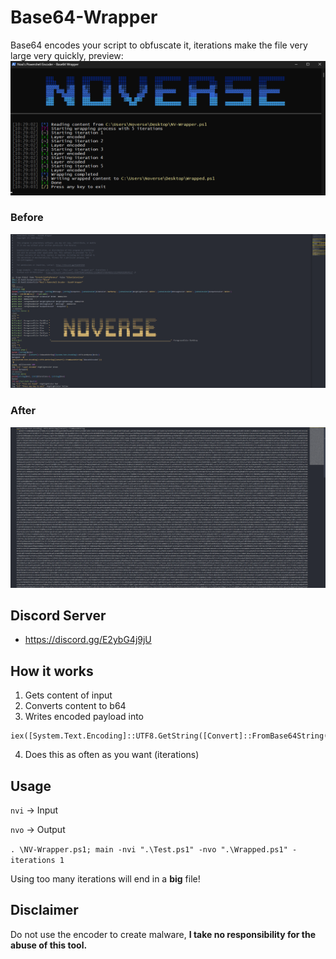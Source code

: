 # Base64-Wrapper
Base64 encodes your script to obfuscate it, iterations make the file very large very quickly, preview:
![b64pre](https://github.com/5Noxi/Base64-Wrapper/blob/main/NV-B64.png?raw=true)
### Before
![before](https://github.com/5Noxi/Base64-Wrapper/blob/main/Before.png?raw=true) 
### After
![after](https://github.com/5Noxi/Base64-Wrapper/blob/main/After.png?raw=true)

## Discord Server 
- https://discord.gg/E2ybG4j9jU

## How it works
1. Gets content of input
2. Converts content to b64
3. Writes encoded payload into
```
iex([System.Text.Encoding]::UTF8.GetString([Convert]::FromBase64String(b64payload)))
```
4. Does this as often as you want (iterations)

## Usage
`nvi` -> Input

`nvo` -> Output

`. \NV-Wrapper.ps1; main -nvi ".\Test.ps1" -nvo ".\Wrapped.ps1" -iterations 1`

Using too many iterations will end in a **big** file!


## Disclaimer
Do not use the encoder to create malware, **I take no responsibility for the abuse of this tool.**
